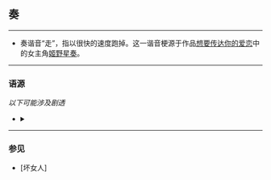 ## 奏

---

+ 奏谐音“走”，指以很快的速度跑掉。这一谐音梗源于作品[想要传达你的爱恋](https://vndb.org/v17516)中的女主角[姬野星奏](https://vndb.org/c33047)。

---

### 语源

  *以下可能涉及剧透*
  + <details>
      <summary></summary>
      <p>
        在《想要传达你的爱恋》中，姬野星奏曾三次不辞而别，且两次是在与男主角成为恋人后。由于新岛夕作品中常有的青春伤痛氛围，许多玩家经历星奏三次跑路后都相当破防，进而称星奏为“[坏女人](../梗/坏女人.md)”,“跑的最快的女人”。“星奏超跑”也衍生于以上情节。
      </p>      
    </details>

---

### 参见
 + [坏女人]
